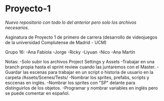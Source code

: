 # Proyecto-1
_Nuevo repositorio con todo lo del anterior pero solo los archivos necesarios._

Asginatura de Proyecto 1 de primero de carrera (desarrollo de videojuegos de la universidad Complutense de Madrid - UCM)

Grupo 16:
-Ana Fabiola
-Jorge
-Ricky
-Liyuan
-Nico
-Ana Martín


Notas:
-Solo subir los archivos Project Settings y Assets
-Trabajar en una branch propia hasta el sprint review cuando las juntaremos con el Master.
-Guardar las escenas para trabajar en un script o historia de usuario en la carpeta /Assets/Scenes/Tests/ 
-Nombrar los sprites, prefabs, scripts y esccenas en inglés.
-Nombrar los sprites con "SP" delante para distinguirlos de los objetos.
-Programar y nombrar variables en inglés pero se puede comentar en español.
